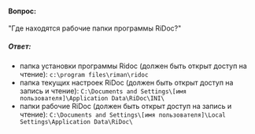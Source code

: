 #### Вопрос:
"Где находятся рабочие папки программы RiDoc?"

##### Ответ:
  - папка установки программы Ridoc (должен быть открыт доступ на чтение):
  `c:\program files\riman\ridoc`
  - папка текущих настроек RiDoc (должен быть открыт доступ на запись и чтение):
  `C:\Documents and Settings\[имя пользователя]\Application Data\RiDoc\INI\` 
  - папки рабочие RiDoc (должен быть открыт доступ на запись и чтение):
  `C:\Documents and Settings\[имя пользователя]\Local Settings\Application Data\RiDoc\` 
